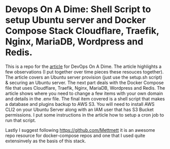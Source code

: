 # Devops On A Dime: Shell Script to setup Ubuntu server and Docker Compose Stack Cloudflare, Traefik, Nginx, MariaDB, Wordpress and Redis. 

This is a repo for the [article](https://dev.to/mcsmythe/devops-on-a-dime-using-docker-compose-with-cloudflare-traefik-nginx-wordpress-mariadb-redis-and-using-aws-s3-for-backups-574b) for DevOps On A Dime. The article highlights a few observations (I put together over time pieces these resouces together). The article covers an Ubuntu server provision (just use the setup.sh script) & securing an Ubuntu server. The next part deals with the Docker Compose file that uses Cloudflare, Traefik, Nginx, MariaDB, Wordpress and Redis. The article shows where you need to change a few items with your own domain and details in the .env file. The final item covered is a shell script that makes a database and plugins backup to AWS S3. You will need to install AWS CLI2 on your Ubuntu Server along with an IAM user that has S3 Bucket permissions.
I put some instructions in the article how to setup a cron job to run that script. 

Lastly I suggest following https://github.com/Mettmett it is an awesome repo resource for docker-compose repos and one that I used quite extensinvely as the basis of this stack.

